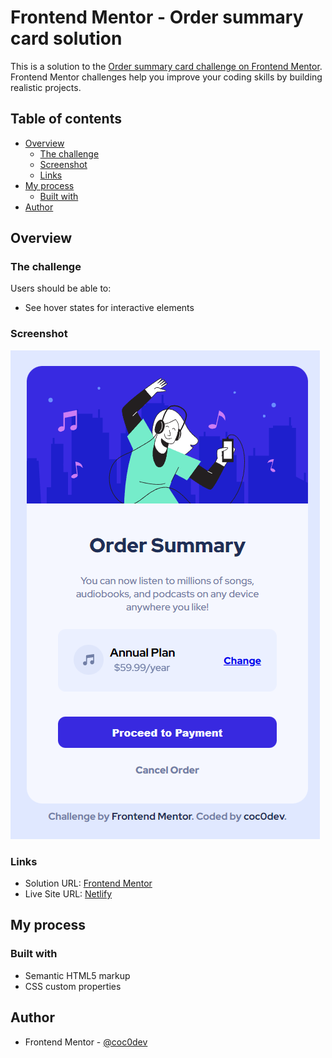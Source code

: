 # Frontend Mentor - Order summary card solution

This is a solution to the [Order summary card challenge on Frontend Mentor](https://www.frontendmentor.io/challenges/order-summary-component-QlPmajDUj). Frontend Mentor challenges help you improve your coding skills by building realistic projects. 

## Table of contents

- [Overview](#overview)
  - [The challenge](#the-challenge)
  - [Screenshot](#screenshot)
  - [Links](#links)
- [My process](#my-process)
  - [Built with](#built-with)
- [Author](#author)

## Overview

### The challenge

Users should be able to:

- See hover states for interactive elements

### Screenshot

![](./images/screenshot.png)

### Links

- Solution URL: [Frontend Mentor]()
- Live Site URL: [Netlify](https://gregarious-treacle-7b7d66.netlify.app/)

## My process

### Built with

- Semantic HTML5 markup
- CSS custom properties

## Author

- Frontend Mentor - [@coc0dev](https://www.frontendmentor.io/profile/coc0dev)

